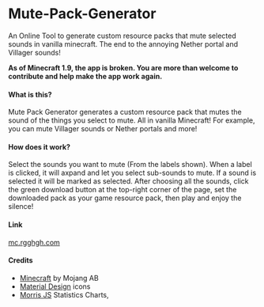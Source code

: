 # Mute-Pack-Generator
An Online Tool to generate custom resource packs that mute selected sounds in vanilla minecraft. 
The end to the annoying Nether portal and Villager sounds!

<b>As of Minecraft 1.9, the app is broken. You are more than welcome to contribute and help make the app work again.</b>

#### What is this? 
Mute Pack Generator generates a custom resource pack that mutes the sound of the things you select to mute. All in vanilla Minecraft!
For example, you can mute Villager sounds or Nether portals and more!

#### How does it work? 
Select the sounds you want to mute (From the labels shown). When a label is clicked, it will axpand and let you select sub-sounds to mute. If a sound is selected it will be marked as selected. After choosing all the sounds, click the green download button at the top-right corner of the page, set the downloaded pack as your game resource pack, then play and enjoy the silence!

#### Link
[mc.rgghgh.com](http://mc.rgghgh.com)

#### Credits
* [Minecraft](https://minecraft.net/) by Mojang AB
* [Material Design](https://www.google.com/design/icons/) icons
* [Morris JS](http://morrisjs.github.io/morris.js/) Statistics Charts,
